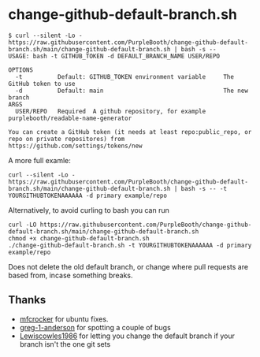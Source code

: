 # change-github-default-branch.sh

``` shell
$ curl --silent -Lo - https://raw.githubusercontent.com/PurpleBooth/change-github-default-branch.sh/main/change-github-default-branch.sh | bash -s --
USAGE: bash -t GITHUB_TOKEN -d DEFAULT_BRANCH_NAME USER/REPO

OPTIONS
  -t          Default: GITHUB_TOKEN environment variable     The GitHub token to use
  -d          Default: main                                  The new branch
ARGS
  USER/REPO   Required  A github repository, for example purplebooth/readable-name-generator

You can create a GitHub token (it needs at least repo:public_repo, or repo on private repositores) from https://github.com/settings/tokens/new
```

A more full examle:

``` shell
curl --silent -Lo - https://raw.githubusercontent.com/PurpleBooth/change-github-default-branch.sh/main/change-github-default-branch.sh | bash -s -- -t YOURGITHUBTOKENAAAAAA -d primary example/repo
```

Alternatively, to avoid curling to bash you can run

``` shell
curl -LO https://raw.githubusercontent.com/PurpleBooth/change-github-default-branch.sh/main/change-github-default-branch.sh
chmod +x change-github-default-branch.sh
./change-github-default-branch.sh -t YOURGITHUBTOKENAAAAAA -d primary example/repo
```

Does not delete the old default branch, or change where pull requests
are based from, incase something breaks.

## Thanks

  - [mfcrocker](https://github.com/mfcrocker) for ubuntu fixes.
  - [greg-1-anderson](https://github.com/greg-1-anderson) for spotting a
    couple of bugs
  - [Lewiscowles1986](https://github.com/Lewiscowles1986) for letting
    you change the default branch if your branch isn't the one git sets
